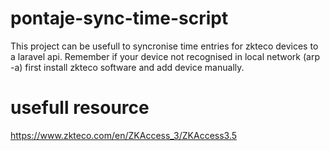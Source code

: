 # pontaje-sync-time-script
  This project can be usefull to syncronise time entries for zkteco devices to a laravel api.
  Remember if your device not recognised in local network (arp -a) first install zkteco software and add device manually.

# usefull resource
 https://www.zkteco.com/en/ZKAccess_3/ZKAccess3.5
